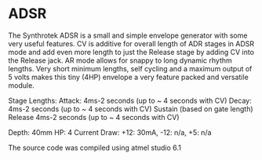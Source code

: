 # ADSR

The Synthrotek ADSR is a small and simple envelope generator with some very useful features.  CV is additive for overall length of ADR stages in ADSR mode and add even more length to just the Release stage by adding CV into the Release jack. AR mode allows for snappy to long dynamic rhythm lengths. Very short minimum lengths, self cycling and a maximum output of 5 volts makes this tiny (4HP) envelope a very feature packed and versatile module.

Stage Lengths:
Attack: 4ms-2 seconds (up to ~ 4 seconds with CV)
Decay: 4ms-2 seconds (up to ~ 4 seconds with CV)
Sustain (based on gate length)
Release 4ms-2 seconds (up to ~ 4 seconds with CV)

Depth: 40mm
HP: 4
Current Draw: +12: 30mA, -12: n/a, +5: n/a


The source code was compiled using atmel studio 6.1
